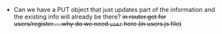 - Can we have a PUT object that just updates part of the information and the existing info will already be there?
~~in router.get for users/register.....why do we need `user` here (in users.js file)~~
